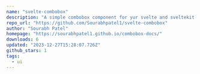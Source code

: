 ```yaml
---
name: "svelte-combobox"
description: "A simple combobox component for yur svelte and sveltekit projects"
repo_url: "https://github.com/Sourabhpatel1/svelte-combobox"
author: "Sourabh Patel"
homepage: "https://sourabhpatel1.github.io/combobox-docs/"
downloads: 6
updated: "2023-12-27T15:28:07.726Z"
github_stars: 1
tags: 
  - ui
---
```

